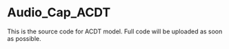 # Audio_Cap_ACDT
This is the source code for ACDT model.
Full code will be uploaded as soon as possible.
